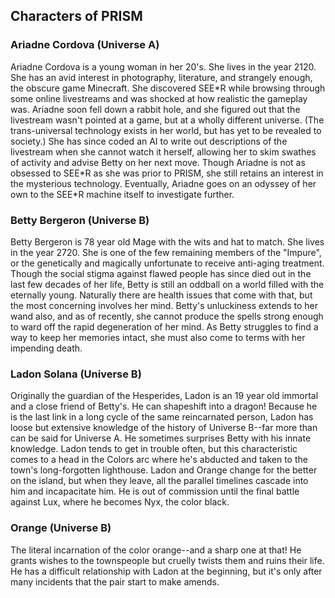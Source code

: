 ## Characters of PRISM

### Ariadne Cordova (Universe A)

Ariadne Cordova is a young woman in her 20's. She lives in the year 2120. She has an avid interest in photography, literature, and strangely enough, the obscure game Minecraft. She discovered SEE\*R while browsing through some online livestreams and was shocked at how realistic the gameplay was. Ariadne soon fell down a rabbit hole, and she figured out that the livestream wasn't pointed at a game, but at a wholly different universe. (The trans-universal technology exists in her world, but has yet to be revealed to society.) She has since coded an AI to write out descriptions of the livestream when she cannot watch it herself, allowing her to skim swathes of activity and advise Betty on her next move. Though Ariadne is not as obsessed to SEE\*R as she was prior to PRISM, she still retains an interest in the mysterious technology. Eventually, Ariadne goes on an odyssey of her own to the SEE\*R machine itself to investigate further.

### Betty Bergeron (Universe B)

Betty Bergeron is 78 year old Mage with the wits and hat to match. She lives in the year 2720. She is one of the few remaining members of the "Impure", or the genetically and magically unfortunate to receive anti-aging treatment. Though the social stigma against flawed people has since died out in the last few decades of her life, Betty is still an oddball on a world filled with the eternally young. Naturally there are health issues that come with that, but the most concerning involves her mind. Betty's unluckiness extends to her wand also, and as of recently, she cannot produce the spells strong enough to ward off the rapid degeneration of her mind. As Betty struggles to find a way to keep her memories intact, she must also come to terms with her impending death.

### Ladon Solana (Universe B)

Originally the guardian of the Hesperides, Ladon is an 19 year old immortal and a close friend of Betty's. He can shapeshift into a dragon! Because he is the last link in a long cycle of the same reincarnated person, Ladon has loose but extensive knowledge of the history of Universe B--far more than can be said for Universe A. He sometimes surprises Betty with his innate knowledge. Ladon tends to get in trouble often, but this characteristic comes to a head in the Colors arc where he's abducted and taken to the town's long-forgotten lighthouse. Ladon and Orange change for the better on the island, but when they leave, all the parallel timelines cascade into him and incapacitate him. He is out of commission until the final battle against Lux, where he becomes Nyx, the color black.

### Orange (Universe B)

The literal incarnation of the color orange--and a sharp one at that! He grants wishes to the townspeople but cruelly twists them and ruins their life. He has a difficult relationship with Ladon at the beginning, but it's only after many incidents that the pair start to make amends.
